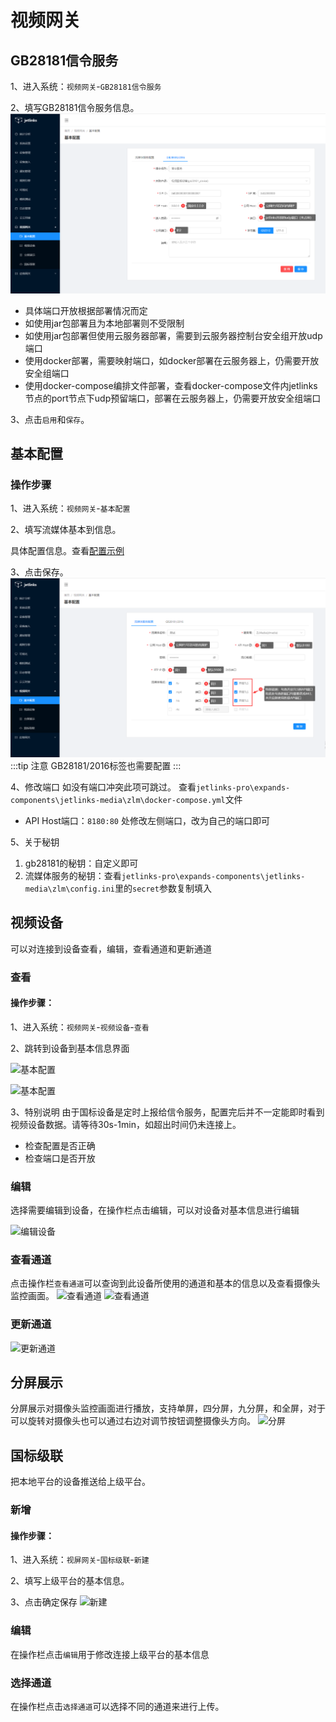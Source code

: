 # 视频网关


## GB28181信令服务
1、进入系统：`视频网关`-`GB28181信令服务`

2、填写GB28181信令服务信息。
![基本配置](images/media/gb28181.png)

- 具体端口开放根据部署情况而定
- 如使用jar包部署且为本地部署则不受限制
- 如使用jar包部署但使用云服务器部署，需要到云服务器控制台安全组开放udp端口
- 使用docker部署，需要映射端口，如docker部署在云服务器上，仍需要开放安全组端口
- 使用docker-compose编排文件部署，查看docker-compose文件内jetlinks节点的port节点下udp预留端口，部署在云服务器上，仍需要开放安全组端口

3、点击`启用`和`保存`。
## 基本配置

### 操作步骤

1、进入系统：`视频网关`-`基本配置`

2、填写流媒体基本到信息。

具体配置信息。查看[配置示例](../media-guide/media-base-config.md)


3、点击保存。
![基本配置](images/media/install-1.png)
:::tip 注意 GB28181/2016标签也需要配置
:::

4、修改端口
如没有端口冲突此项可跳过。
查看`jetlinks-pro\expands-components\jetlinks-media\zlm\docker-compose.yml`文件
- API Host端口：`8180:80` 处修改左侧端口，改为自己的端口即可

5、关于秘钥
1. gb28181的秘钥：自定义即可
2. 流媒体服务的秘钥：查看`jetlinks-pro\expands-components\jetlinks-media\zlm\config.ini`里的`secret`参数复制填入

## 视频设备

可以对连接到设备查看，编辑，查看通道和更新通道

### 查看

#### 操作步骤：

1、进入系统：`视频网关`-`视频设备`-`查看`

2、跳转到设备到基本信息界面

![基本配置](images/media/select-media.png)

![基本配置](images/media/select-equipment.png)

3、特别说明
由于国标设备是定时上报给信令服务，配置完后并不一定能即时看到视频设备数据。请等待30s-1min，如超出时间仍未连接上。
- 检查配置是否正确
- 检查端口是否开放

### 编辑

选择需要编辑到设备，在操作栏点击编辑，可以对设备对基本信息进行编辑

![编辑设备](images/media/update-equipment.png)

### 查看通道

点击操作栏`查看通道`可以查询到此设备所使用的通道和基本的信息以及查看摄像头监控画面。
![查看通道](images/media/select-Channel.png)
![查看通道](images/media/select-Channel1.png)

### 更新通道

![更新通道](images/media/update-Channel.png)

## 分屏展示

分屏展示对摄像头监控画面进行播放，支持单屏，四分屏，九分屏，和全屏，对于可以旋转对摄像头也可以通过右边对调节按钮调整摄像头方向。
![分屏](images/media/split_screen.png)

## 国标级联

把本地平台的设备推送给上级平台。

### 新增

#### 操作步骤：

1、进入系统：`视屏网关`-`国标级联`-`新建`

2、填写上级平台的基本信息。

3、点击确定保存
![新建](images/media/Cascading.png)

### 编辑

在操作栏点击`编辑`用于修改连接上级平台的基本信息

### 选择通道

在操作栏点击`选择通道`可以选择不同的通道来进行上传。









